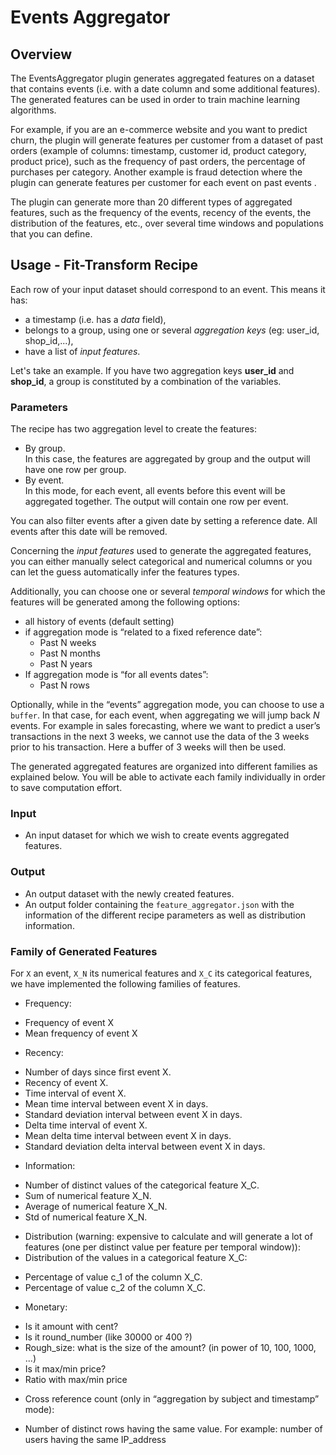# Events Aggregator 

## Overview  

The EventsAggregator plugin generates aggregated features on a dataset that contains events (i.e. with a date column and some additional features). The generated features can be used in order to train machine learning algorithms.  

For example, if you are an e-commerce website and you want to predict churn, the plugin will generate features per customer from a dataset of past orders (example of columns: timestamp, customer id, product category, product price), such as the frequency of past orders, the percentage of purchases per category. Another example is fraud detection where the plugin can generate features per customer for each event on past events .  

The plugin can generate more than 20 different types of aggregated features, such as the frequency of the events, recency of the events, the distribution of the features, etc., over several time windows and populations that you can define.  

## Usage - Fit-Transform Recipe  

Each row of your input dataset should correspond to an event. This means it has:   
* a timestamp (i.e. has a *data* field),  
* belongs to a group, using one or several *aggregation keys* (eg: user_id, shop_id,...),  
* have a list of *input features*.  

Let's take an example. If you have two aggregation keys **user_id** and **shop_id**, a group is constituted by a combination of the variables.  

### Parameters  

The recipe has two aggregation level to create the features:  
- By group.  
In this case, the features are aggregated by group and the output will have one row per group.
- By event.  
In this mode, for each event, all events before this event will be aggregated together. The output will contain one row per event.  

You can also filter events after a given date by setting a reference date. All events after this date will be removed.  

Concerning the *input features* used to generate the aggregated features, you can either manually select categorical and numerical columns or you can let the guess automatically infer the features types.  

Additionally, you can choose one or several *temporal windows* for which the features will be generated among the following options:  
* all history of events (default setting)  
* if aggregation mode is “related to a fixed reference date”:  
  - Past N weeks  
  - Past N months  
  - Past N years  
* If aggregation mode is “for all events dates”:  
  - Past N rows  

Optionally, while in the “events” aggregation mode, you can choose to use a ` buffer`. 
In that case, for each event, when aggregating we will jump back *N* events. For example in sales forecasting, where we want to predict a user’s transactions in the next 3 weeks, we cannot use the data of the 3 weeks prior to his transaction. Here a buffer of 3 weeks will then be used.  

The generated aggregated features are organized into different families as explained below. You will be able to activate each family individually in order to save computation effort.  

### Input 
* An input dataset for which we wish to create events aggregated features. 

### Output  
* An output dataset with the newly created features.  
* An output folder containing the `feature_aggregator.json` with the information of the different recipe parameters as well as distribution information.  

### Family of Generated Features 
For `X` an event, `X_N` its numerical features and `X_C` its categorical features, we have implemented the following families of features.  

- Frequency:  
* Frequency of event X 
* Mean frequency of event X  
- Recency:
* Number of days since first event X.  
* Recency of event X.  
* Time interval of event X.  
* Mean time interval between event X in days.  
* Standard deviation interval between event X in days.  
* Delta time interval of event X.  
* Mean delta time interval between event X in days.  
* Standard deviation delta interval between event X in days.  
- Information:  
* Number of distinct values of the categorical feature X_C.  
* Sum of numerical feature X_N.  
* Average of numerical feature X_N.  
* Std of numerical feature X_N.  
- Distribution (warning: expensive to calculate and will generate a lot of features (one per distinct value per feature per temporal window)):  
- Distribution of the values in a categorical feature X_C:  
* Percentage of value c_1 of the column X_C.  
* Percentage of value c_2 of the column X_C.  
- Monetary:
* Is it amount with cent?
* Is it round_number (like 30000 or 400 ?)
* Rough_size: what is the size of the amount? (in power of 10, 100, 1000, ...)
* Is it max/min price?
* Ratio with max/min price
- Cross reference count (only in “aggregation by subject and timestamp” mode):  
* Number of distinct rows having the same value. For example: number of users having the same IP_address



